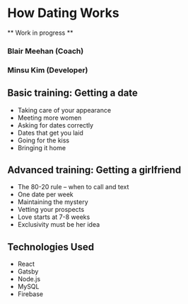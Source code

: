# How Dating Works

** Work in progress **

### Blair Meehan (Coach)

### Minsu Kim (Developer)

## Basic training: Getting a date

- Taking care of your appearance
- Meeting more women
- Asking for dates correctly
- Dates that get you laid
- Going for the kiss
- Bringing it home

## Advanced training: Getting a girlfriend

- The 80-20 rule – when to call and text
- One date per week
- Maintaining the mystery
- Vetting your prospects
- Love starts at 7-8 weeks
- Exclusivity must be her idea

## Technologies Used

- React
- Gatsby
- Node.js
- MySQL
- Firebase

